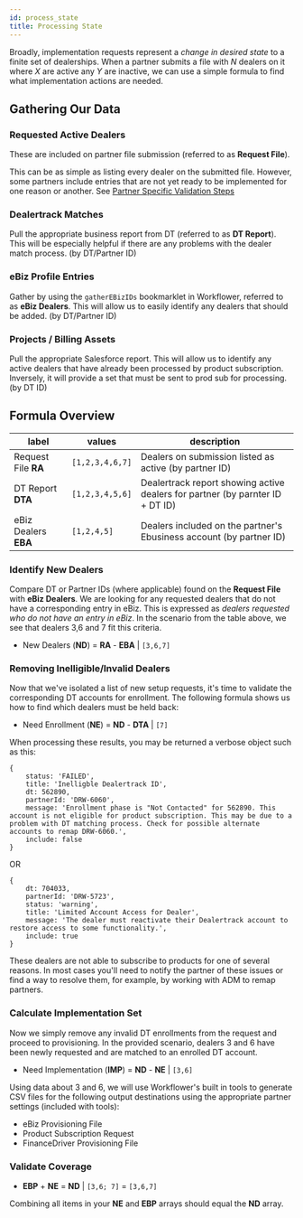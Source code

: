 ```yaml
---
id: process_state
title: Processing State
---
```


Broadly, implementation requests represent a *change in desired state* to a finite set of dealerships. When a partner submits a file with *N* dealers on it where *X* are active any *Y* are inactive, we can use a simple formula to find what implementation actions are needed.


## Gathering Our Data

### Requested Active Dealers
These are included on partner file submission (referred to as **Request File**).

This can be as simple as listing every dealer on the submitted file. However,  some partners include entries that are not yet ready to be implemented for one reason or another. See [Partner Specific Validation Steps](/partner-preferences/)

### Dealertrack Matches
Pull the appropriate business report from DT (referred to as **DT Report**). This will be especially helpful if there are any problems with the dealer match process. (by DT/Partner ID)

### eBiz Profile Entries
Gather by using the `gatherEBizIDs` bookmarklet in Workflower, referred to as **eBiz Dealers**. This will allow us to easily identify any dealers that should be added. (by DT/Partner ID)

### Projects / Billing Assets
Pull the appropriate Salesforce report. This will allow us to identify any active dealers that have already been processed by product subscription. Inversely, it will provide a set that must be sent to prod sub for processing. (by DT ID)



## Formula Overview

| label | values | description |
| ----- | ------ | ----------- |
| Request File **RA** | `[1,2,3,4,6,7]` | Dealers on submission listed as active (by partner ID) |
| DT Report **DTA** | `[1,2,3,4,5,6]` | Dealertrack report showing active dealers for partner (by parnter ID + DT ID) |
| eBiz Dealers **EBA** | `[1,2,4,5]` | Dealers included on the partner's Ebusiness account (by partner ID) |

### Identify New Dealers

Compare DT or Partner IDs (where applicable) found on the **Request File** with **eBiz Dealers**. We are looking for any requested dealers that do not have a corresponding entry in eBiz. This is expressed as *dealers requested who do not have an entry in eBiz*. In the scenario from the table above, we see that dealers 3,6 and 7 fit this criteria.

- New Dealers (**ND**) = **RA** - **EBA**  | `[3,6,7]`

### Removing Inelligible/Invalid Dealers

Now that we've isolated a list of new setup requests, it's time to validate the corresponding DT accounts for enrollment. The following formula shows us how to find which dealers must be held back:

- Need Enrollment (**NE**) = **ND** - **DTA** | `[7]`

When processing these results, you may be returned a verbose object such as this:

```
{
	status: 'FAILED', 
	title: 'Inelligble Dealertrack ID', 
	dt: 562890, 
	partnerId: 'DRW-6060', 
	message: 'Enrollment phase is "Not Contacted" for 562890. This account is not eligible for product subscription. This may be due to a problem with DT matching process. Check for possible alternate accounts to remap DRW-6060.', 
	include: false
} 
```

OR

```
{
	dt: 704033, 
	partnerId: 'DRW-5723', 
	status: 'warning', 
	title: 'Limited Account Access for Dealer', 
	message: 'The dealer must reactivate their Dealertrack account to restore access to some functionality.', 
	include: true
} 
```

These dealers are not able to subscribe to products for one of several reasons. In most cases you'll need to notify the partner of these issues or find a way to resolve them, for example, by working with ADM to remap partners.



### Calculate Implementation Set
Now we simply remove any invalid DT enrollments from the request and proceed to provisioning. In the provided scenario, dealers 3 and 6 have been newly requested and are matched to an enrolled DT account.

- Need Implementation (**IMP**) = **ND** - **NE** | `[3,6]`

Using data about 3 and 6, we will use Workflower's built in tools to generate CSV files for the following output destinations using the appropriate partner settings (included with tools):

- eBiz Provisioning File
- Product Subscription Request
- FinanceDriver Provisioning File


### Validate Coverage
- **EBP** + **NE** = **ND**  | `[3,6; 7]` = `[3,6,7]`

Combining all items in your **NE** and **EBP** arrays should equal the **ND** array.

